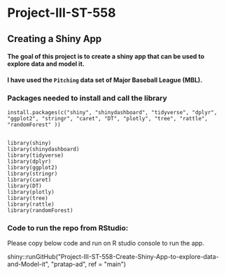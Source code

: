 # Project-III-ST-558

## Creating a Shiny App
#### The goal of this project is to create a shiny app that can be used to explore data and model it.
#### I have used the `Pitching` data set of Major Baseball League (MBL).


### Packages needed to install and call the library
```{r}
install.packages(c("shiny", "shinydashboard", "tidyverse", "dplyr", "ggplot2", "stringr", "caret", "DT", "plotly", "tree", "rattle", "randomForest" ))


library(shiny)
library(shinydashboard)
library(tidyverse)
library(dplyr)
library(ggplot2)
library(stringr)
library(caret)
library(DT)
library(plotly)
library(tree)
library(rattle)
library(randomForest)
```


### Code to run the repo from **RStudio:**
Please copy below code and run on R studio console to run the app.

shiny::runGitHub("Project-III-ST-558-Create-Shiny-App-to-explore-data-and-Model-it", "pratap-ad", ref = "main")

